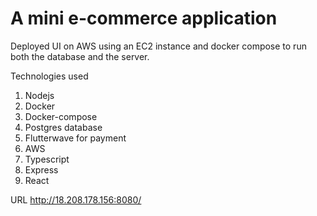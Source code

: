 # A mini e-commerce application

Deployed UI on AWS using an EC2 instance and docker compose to run
both the database and the server.

Technologies used

1. Nodejs
2. Docker
3. Docker-compose
4. Postgres database
5. Flutterwave for payment
6. AWS
7. Typescript
8. Express
9. React

URL <http://18.208.178.156:8080/>
